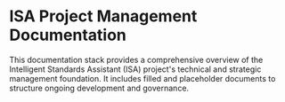 # ISA Project Management Documentation

This documentation stack provides a comprehensive overview of the Intelligent Standards Assistant (ISA) project's technical and strategic management foundation. It includes filled and placeholder documents to structure ongoing development and governance.
